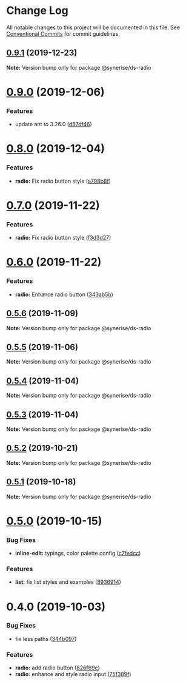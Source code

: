 # Change Log

All notable changes to this project will be documented in this file.
See [Conventional Commits](https://conventionalcommits.org) for commit guidelines.

## [0.9.1](https://github.com/synerise/synerise-design/compare/@synerise/ds-radio@0.9.0...@synerise/ds-radio@0.9.1) (2019-12-23)

**Note:** Version bump only for package @synerise/ds-radio

# [0.9.0](https://github.com/synerise/synerise-design/compare/@synerise/ds-radio@0.8.0...@synerise/ds-radio@0.9.0) (2019-12-06)

### Features

- update ant to 3.26.0 ([d67df46](https://github.com/synerise/synerise-design/commit/d67df4605844fb09680096df333886db40cb7c32))

# [0.8.0](https://github.com/synerise/synerise-design/compare/@synerise/ds-radio@0.7.0...@synerise/ds-radio@0.8.0) (2019-12-04)

### Features

- **radio:** Fix radio button style ([a798b8f](https://github.com/synerise/synerise-design/commit/a798b8f113869c2a7fb5dc571e8e105f1b79173d))

# [0.7.0](https://github.com/synerise/synerise-design/compare/@synerise/ds-radio@0.6.0...@synerise/ds-radio@0.7.0) (2019-11-22)

### Features

- **radio:** Fix radio button style ([f3d3d27](https://github.com/synerise/synerise-design/commit/f3d3d276901b058ecde7687ff3eff31b2e4a654e))

# [0.6.0](https://github.com/synerise/synerise-design/compare/@synerise/ds-radio@0.5.6...@synerise/ds-radio@0.6.0) (2019-11-22)

### Features

- **radio:** Enhance radio button ([343ab5b](https://github.com/synerise/synerise-design/commit/343ab5b3f7fc4e7f6d95084df941155823f7a14e))

## [0.5.6](https://github.com/synerise/synerise-design/compare/@synerise/ds-radio@0.5.5...@synerise/ds-radio@0.5.6) (2019-11-09)

**Note:** Version bump only for package @synerise/ds-radio

## [0.5.5](https://github.com/synerise/synerise-design/compare/@synerise/ds-radio@0.5.4...@synerise/ds-radio@0.5.5) (2019-11-06)

**Note:** Version bump only for package @synerise/ds-radio

## [0.5.4](https://github.com/synerise/synerise-design/compare/@synerise/ds-radio@0.5.3...@synerise/ds-radio@0.5.4) (2019-11-04)

**Note:** Version bump only for package @synerise/ds-radio

## [0.5.3](https://github.com/synerise/synerise-design/compare/@synerise/ds-radio@0.5.2...@synerise/ds-radio@0.5.3) (2019-11-04)

**Note:** Version bump only for package @synerise/ds-radio

## [0.5.2](https://github.com/synerise/synerise-design/compare/@synerise/ds-radio@0.5.1...@synerise/ds-radio@0.5.2) (2019-10-21)

**Note:** Version bump only for package @synerise/ds-radio

## [0.5.1](https://github.com/synerise/synerise-design/compare/@synerise/ds-radio@0.5.0...@synerise/ds-radio@0.5.1) (2019-10-18)

**Note:** Version bump only for package @synerise/ds-radio

# [0.5.0](https://github.com/synerise/synerise-design/compare/@synerise/ds-radio@0.4.0...@synerise/ds-radio@0.5.0) (2019-10-15)

### Bug Fixes

- **inline-edit:** typings, color palette config ([c7fedcc](https://github.com/synerise/synerise-design/commit/c7fedcc))

### Features

- **list:** fix list styles and examples ([8936914](https://github.com/synerise/synerise-design/commit/8936914))

# 0.4.0 (2019-10-03)

### Bug Fixes

- fix less paths ([344b097](https://github.com/synerise/synerise-design/commit/344b097))

### Features

- **radio:** add radio button ([826f69e](https://github.com/synerise/synerise-design/commit/826f69e))
- **radio:** enhance and style radio input ([75f389f](https://github.com/synerise/synerise-design/commit/75f389f))
